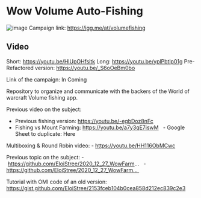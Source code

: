# Wow Volume Auto-Fishing

![image](https://user-images.githubusercontent.com/20149493/200030566-d6df2a34-c2e3-40b8-ab1c-0242277cf491.png)
Campaign link: https://igg.me/at/volumefishing


## Video
Short: https://youtu.be/HlUpOHfsitk
Long: https://youtu.be/yplPbtlp01g
Pre-Refactored version: https://youtu.be/_S6oOeBm0bo

Link of the campaign: In Coming

Repository to organize and communicate with the backers of the World of warcraft Volume fishing app.

Previous video on the subject:
- Previous fishing version: https://youtu.be/-egbDoz8nFc
- Fishing vs Mount Farming: https://youtu.be/a7y3qE7iswM
  - Google Sheet to duplicate: Here

Multiboxing & Round Robin video:
- https://youtu.be/HH116ObMCwc

Previous topic on the subject:
- https://github.com/EloiStree/2020_12_27_WowFarm...
  - https://github.com/EloiStree/2020_12_27_WowFarm... 


Tutorial with OMI code of an old version:
https://gist.github.com/EloiStree/2153fceb104b0cea858d212ec839c2e3
